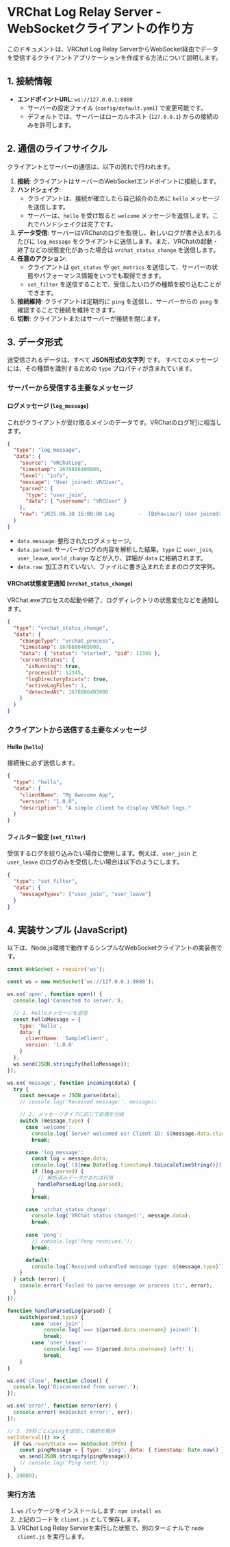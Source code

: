 # VRChat Log Relay Server - WebSocketクライアントの作り方

このドキュメントは、VRChat Log Relay ServerからWebSocket経由でデータを受信するクライアントアプリケーションを作成する方法について説明します。

## 1. 接続情報

- **エンドポイントURL**: `ws://127.0.0.1:8080`
  - サーバーの設定ファイル (`config/default.yaml`) で変更可能です。
  - デフォルトでは、サーバーはローカルホスト (`127.0.0.1`) からの接続のみを許可します。

## 2. 通信のライフサイクル

クライアントとサーバーの通信は、以下の流れで行われます。

1.  **接続**: クライアントはサーバーのWebSocketエンドポイントに接続します。
2.  **ハンドシェイク**:
    - クライアントは、接続が確立したら自己紹介のために `hello` メッセージを送信します。
    - サーバーは、`hello` を受け取ると `welcome` メッセージを返信します。これでハンドシェイクは完了です。
3.  **データ受信**: サーバーはVRChatのログを監視し、新しいログが書き込まれるたびに `log_message` をクライアントに送信します。また、VRChatの起動・終了などの状態変化があった場合は `vrchat_status_change` を送信します。
4.  **任意のアクション**:
    - クライアントは `get_status` や `get_metrics` を送信して、サーバーの状態やパフォーマンス情報をいつでも取得できます。
    - `set_filter` を送信することで、受信したいログの種類を絞り込むことができます。
5.  **接続維持**: クライアントは定期的に `ping` を送信し、サーバーからの `pong` を確認することで接続を維持できます。
6.  **切断**: クライアントまたはサーバーが接続を閉じます。

## 3. データ形式

送受信されるデータは、すべて **JSON形式の文字列** です。
すべてのメッセージには、その種類を識別するための `type` プロパティが含まれています。

### サーバーから受信する主要なメッセージ

#### ログメッセージ (`log_message`)

これがクライアントが受け取るメインのデータです。VRChatのログ1行に相当します。

```json
{
  "type": "log_message",
  "data": {
    "source": "VRChatLog",
    "timestamp": 1678886400000,
    "level": "info",
    "message": "User joined: VRCUser",
    "parsed": {
      "type": "user_join",
      "data": { "username": "VRCUser" }
    },
    "raw": "2025.06.30 15:00:00 Log        -  [Behaviour] User joined: VRCUser"
  }
}
```

- `data.message`: 整形されたログメッセージ。
- `data.parsed`: サーバーがログの内容を解析した結果。`type` に `user_join`, `user_leave`, `world_change` などが入り、詳細が `data` に格納されます。
- `data.raw`: 加工されていない、ファイルに書き込まれたままのログ文字列。

#### VRChat状態変更通知 (`vrchat_status_change`)

VRChat.exeプロセスの起動や終了、ログディレクトリの状態変化などを通知します。

```json
{
  "type": "vrchat_status_change",
  "data": {
    "changeType": "vrchat_process",
    "timestamp": 1678886405000,
    "data": { "status": "started", "pid": 12345 },
    "currentStatus": {
      "isRunning": true,
      "processId": 12345,
      "logDirectoryExists": true,
      "activeLogFiles": 1,
      "detectedAt": 1678886405000
    }
  }
}
```

### クライアントから送信する主要なメッセージ

#### Hello (`hello`)

接続後に必ず送信します。

```json
{
  "type": "hello",
  "data": {
    "clientName": "My Awesome App",
    "version": "1.0.0",
    "description": "A simple client to display VRChat logs."
  }
}
```

#### フィルター設定 (`set_filter`)

受信するログを絞り込みたい場合に使用します。例えば、`user_join` と `user_leave` のログのみを受信したい場合は以下のようにします。

```json
{
  "type": "set_filter",
  "data": {
    "messageTypes": ["user_join", "user_leave"]
  }
}
```

## 4. 実装サンプル (JavaScript)

以下は、Node.js環境で動作するシンプルなWebSocketクライアントの実装例です。

```javascript
const WebSocket = require('ws');

const ws = new WebSocket('ws://127.0.0.1:8080');

ws.on('open', function open() {
  console.log('Connected to server.');

  // 1. Helloメッセージを送信
  const helloMessage = {
    type: 'hello',
    data: {
      clientName: 'SampleClient',
      version: '1.0.0'
    }
  };
  ws.send(JSON.stringify(helloMessage));
});

ws.on('message', function incoming(data) {
  try {
    const message = JSON.parse(data);
    // console.log('Received message:', message);

    // 2. メッセージタイプに応じて処理を分岐
    switch (message.type) {
      case 'welcome':
        console.log(`Server welcomed us! Client ID: ${message.data.clientId}`);
        break;

      case 'log_message':
        const log = message.data;
        console.log(`[${new Date(log.timestamp).toLocaleTimeString()}] ${log.message}`);
        if (log.parsed) {
          // 解析済みデータがあれば利用
          handleParsedLog(log.parsed);
        }
        break;

      case 'vrchat_status_change':
        console.log('VRChat status changed:', message.data);
        break;
        
      case 'pong':
        // console.log('Pong received.');
        break;

      default:
        console.log(`Received unhandled message type: ${message.type}`);
    }
  } catch (error) {
    console.error('Failed to parse message or process it:', error);
  }
});

function handleParsedLog(parsed) {
    switch(parsed.type) {
        case 'user_join':
            console.log(`==> ${parsed.data.username} joined!`);
            break;
        case 'user_leave':
            console.log(`==> ${parsed.data.username} left!`);
            break;
    }
}

ws.on('close', function close() {
  console.log('Disconnected from server.');
});

ws.on('error', function error(err) {
  console.error('WebSocket error:', err);
});

// 3. 30秒ごとにpingを送信して接続を維持
setInterval(() => {
  if (ws.readyState === WebSocket.OPEN) {
    const pingMessage = { type: 'ping', data: { timestamp: Date.now() } };
    ws.send(JSON.stringify(pingMessage));
    // console.log('Ping sent.');
  }
}, 30000);
```

### 実行方法
1.  `ws` パッケージをインストールします: `npm install ws`
2.  上記のコードを `client.js` として保存します。
3.  VRChat Log Relay Serverを実行した状態で、別のターミナルで `node client.js` を実行します。
